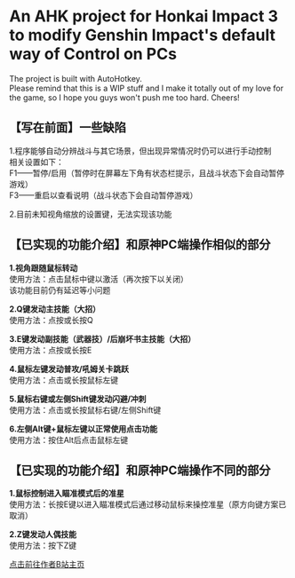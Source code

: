 # An AHK project for Honkai Impact 3 to modify Genshin Impact's default way of Control on PCs
The project is built with AutoHotkey. 
<br>Please remind that this is a WIP stuff and I make it totally out of my love for the game, so I hope you guys won't push me too hard.
Cheers!


## 【写在前面】一些缺陷

1.程序能够自动分辨战斗与其它场景，但出现异常情况时仍可以进行手动控制
<br>相关设置如下：
<br>F1——暂停/启用（暂停时在屏幕左下角有状态栏提示，且战斗状态下会自动暂停游戏）
<br>F3——重启以查看说明（战斗状态下会自动暂停游戏）

2.目前未知视角缩放的设置键，无法实现该功能


## 【已实现的功能介绍】和原神PC端操作相似的部分

**1.视角跟随鼠标转动**
<br>使用方法：点击鼠标中键以激活（再次按下以关闭）
<br>该功能目前仍有延迟等小问题

**2.Q键发动主技能（大招）**
<br>使用方法：点按或长按Q

**3.E键发动副技能（武器技）/后崩坏书主技能（大招）**
<br>使用方法：点按或长按E

**4.鼠标左键发动普攻/吼姆关卡跳跃**
<br>使用方法：点击或长按鼠标左键

**5.鼠标右键或左侧Shift键发动闪避/冲刺**
<br>使用方法：点击或长按鼠标右键/左侧Shift键

**6.左侧Alt键+鼠标左键以正常使用点击功能**
<br>使用方法：按住Alt后点击鼠标左键


## 【已实现的功能介绍】和原神PC端操作不同的部分

**1.鼠标控制进入瞄准模式后的准星**
<br>使用方法：长按E键以进入瞄准模式后通过移动鼠标来操控准星（原方向键方案已取消）

**2.Z键发动人偶技能**
<br>使用方法：按下Z键


[点击前往作者B站主页](https://space.bilibili.com/359461611)
